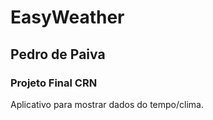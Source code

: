 # EasyWeather
## Pedro de Paiva
### Projeto Final CRN

Aplicativo para mostrar dados do tempo/clima.
